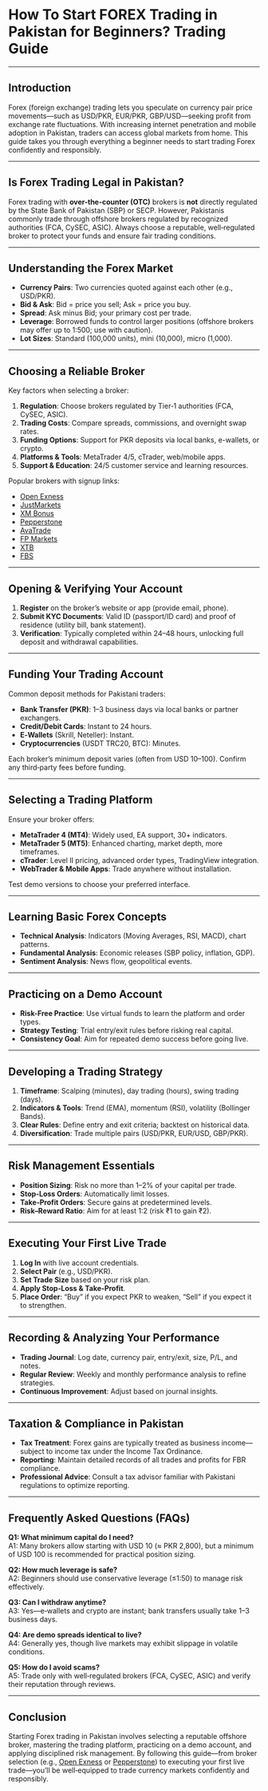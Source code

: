 # How To Start FOREX Trading in Pakistan for Beginners? Trading Guide

---

## Introduction
Forex (foreign exchange) trading lets you speculate on currency pair price movements—such as USD/PKR, EUR/PKR, GBP/USD—seeking profit from exchange rate fluctuations. With increasing internet penetration and mobile adoption in Pakistan, traders can access global markets from home. This guide takes you through everything a beginner needs to start trading Forex confidently and responsibly.

---

## Is Forex Trading Legal in Pakistan?
Forex trading with **over-the-counter (OTC)** brokers is **not** directly regulated by the State Bank of Pakistan (SBP) or SECP. However, Pakistanis commonly trade through offshore brokers regulated by recognized authorities (FCA, CySEC, ASIC). Always choose a reputable, well‑regulated broker to protect your funds and ensure fair trading conditions.

---

## Understanding the Forex Market
- **Currency Pairs**: Two currencies quoted against each other (e.g., USD/PKR).  
- **Bid & Ask**: Bid = price you sell; Ask = price you buy.  
- **Spread**: Ask minus Bid; your primary cost per trade.  
- **Leverage**: Borrowed funds to control larger positions (offshore brokers may offer up to 1:500; use with caution).  
- **Lot Sizes**: Standard (100,000 units), mini (10,000), micro (1,000).

---

## Choosing a Reliable Broker
Key factors when selecting a broker:
1. **Regulation**: Choose brokers regulated by Tier‑1 authorities (FCA, CySEC, ASIC).  
2. **Trading Costs**: Compare spreads, commissions, and overnight swap rates.  
3. **Funding Options**: Support for PKR deposits via local banks, e-wallets, or crypto.  
4. **Platforms & Tools**: MetaTrader 4/5, cTrader, web/mobile apps.  
5. **Support & Education**: 24/5 customer service and learning resources.

Popular brokers with signup links:
- [Open Exness](https://one.exnesstrack.org/a/english23)  
- [JustMarkets](https://one.justmarkets.link/a/79iqw0j6nj)  
- [XM Bonus](https://clicks.pipaffiliates.com/c?c=589901&l=en&p=0)  
- [Pepperstone](https://trk.pepperstonepartners.com/aff_c?offer_id=367&aff_id=33954)  
- [AvaTrade](https://www.avatrade.com?versionId=10301&tag=194438)  
- [FP Markets](https://www.fpmarkets.com/?redir=stv&fpm-affiliate-utm-source=IB&fpm-affiliate-agt=56244)  
- [XTB](https://link-pso.xtb.com/pso/zrUCY)  
- [FBS](https://fbs.partners?ibl=587836&ibp=21398815)  

---

## Opening & Verifying Your Account
1. **Register** on the broker’s website or app (provide email, phone).  
2. **Submit KYC Documents**: Valid ID (passport/ID card) and proof of residence (utility bill, bank statement).  
3. **Verification**: Typically completed within 24–48 hours, unlocking full deposit and withdrawal capabilities.

---

## Funding Your Trading Account
Common deposit methods for Pakistani traders:
- **Bank Transfer (PKR)**: 1–3 business days via local banks or partner exchangers.  
- **Credit/Debit Cards**: Instant to 24 hours.  
- **E‑Wallets** (Skrill, Neteller): Instant.  
- **Cryptocurrencies** (USDT TRC20, BTC): Minutes.

Each broker’s minimum deposit varies (often from USD 10–100). Confirm any third‑party fees before funding.

---

## Selecting a Trading Platform
Ensure your broker offers:
- **MetaTrader 4 (MT4)**: Widely used, EA support, 30+ indicators.  
- **MetaTrader 5 (MT5)**: Enhanced charting, market depth, more timeframes.  
- **cTrader**: Level II pricing, advanced order types, TradingView integration.  
- **WebTrader & Mobile Apps**: Trade anywhere without installation.

Test demo versions to choose your preferred interface.

---

## Learning Basic Forex Concepts
- **Technical Analysis**: Indicators (Moving Averages, RSI, MACD), chart patterns.  
- **Fundamental Analysis**: Economic releases (SBP policy, inflation, GDP).  
- **Sentiment Analysis**: News flow, geopolitical events.

---

## Practicing on a Demo Account
- **Risk-Free Practice**: Use virtual funds to learn the platform and order types.  
- **Strategy Testing**: Trial entry/exit rules before risking real capital.  
- **Consistency Goal**: Aim for repeated demo success before going live.

---

## Developing a Trading Strategy
1. **Timeframe**: Scalping (minutes), day trading (hours), swing trading (days).  
2. **Indicators & Tools**: Trend (EMA), momentum (RSI), volatility (Bollinger Bands).  
3. **Clear Rules**: Define entry and exit criteria; backtest on historical data.  
4. **Diversification**: Trade multiple pairs (USD/PKR, EUR/USD, GBP/PKR).

---

## Risk Management Essentials
- **Position Sizing**: Risk no more than 1–2% of your capital per trade.  
- **Stop‑Loss Orders**: Automatically limit losses.  
- **Take‑Profit Orders**: Secure gains at predetermined levels.  
- **Risk–Reward Ratio**: Aim for at least 1:2 (risk ₹1 to gain ₹2).

---

## Executing Your First Live Trade
1. **Log In** with live account credentials.  
2. **Select Pair** (e.g., USD/PKR).  
3. **Set Trade Size** based on your risk plan.  
4. **Apply Stop‑Loss & Take‑Profit**.  
5. **Place Order**: “Buy” if you expect PKR to weaken, “Sell” if you expect it to strengthen.

---

## Recording & Analyzing Your Performance
- **Trading Journal**: Log date, currency pair, entry/exit, size, P/L, and notes.  
- **Regular Review**: Weekly and monthly performance analysis to refine strategies.  
- **Continuous Improvement**: Adjust based on journal insights.

---

## Taxation & Compliance in Pakistan
- **Tax Treatment**: Forex gains are typically treated as business income—subject to income tax under the Income Tax Ordinance.  
- **Reporting**: Maintain detailed records of all trades and profits for FBR compliance.  
- **Professional Advice**: Consult a tax advisor familiar with Pakistani regulations to optimize reporting.

---

## Frequently Asked Questions (FAQs)

**Q1: What minimum capital do I need?**  
A1: Many brokers allow starting with USD 10 (≈ PKR 2,800), but a minimum of USD 100 is recommended for practical position sizing.

**Q2: How much leverage is safe?**  
A2: Beginners should use conservative leverage (≤1:50) to manage risk effectively.

**Q3: Can I withdraw anytime?**  
A3: Yes—e‑wallets and crypto are instant; bank transfers usually take 1–3 business days.

**Q4: Are demo spreads identical to live?**  
A4: Generally yes, though live markets may exhibit slippage in volatile conditions.

**Q5: How do I avoid scams?**  
A5: Trade only with well‑regulated brokers (FCA, CySEC, ASIC) and verify their reputation through reviews.

---

## Conclusion
Starting Forex trading in Pakistan involves selecting a reputable offshore broker, mastering the trading platform, practicing on a demo account, and applying disciplined risk management. By following this guide—from broker selection (e.g., [Open Exness](https://one.exnesstrack.org/a/english23) or [Pepperstone](https://trk.pepperstonepartners.com/aff_c?offer_id=367&aff_id=33954)) to executing your first live trade—you’ll be well‑equipped to trade currency markets confidently and responsibly.

  
